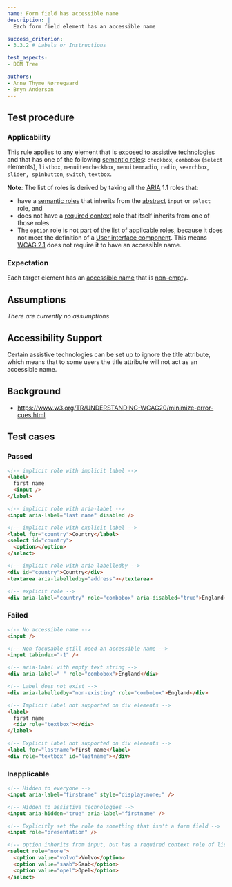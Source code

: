```yaml
---
name: Form field has accessible name
description: |
  Each form field element has an accessible name

success_criterion:
- 3.3.2 # Labels or Instructions

test_aspects:
- DOM Tree

authors:
- Anne Thyme Nørregaard
- Bryn Anderson
---
```


## Test procedure

### Applicability

This rule applies to any element that is [exposed to assistive technologies](#exposed-to-assistive-technologies) and that has one of the following [semantic roles](#semantic-role): `checkbox`, `combobox` (`select` elements), `listbox`, `menuitemcheckbox`, `menuitemradio`, `radio`, `searchbox`, `slider, spinbutton`, `switch`, `textbox`.

**Note**: The list of roles is derived by taking all the [ARIA](https://www.w3.org/TR/wai-aria-1.1/) 1.1 roles that:
- have a [semantic roles](#semantic-role) that inherits from the [abstract](https://www.w3.org/TR/wai-aria/#abstract_roles) `input` or `select` role, and 
- does not have a [required context](https://www.w3.org/TR/wai-aria/#scope) role that itself inherits from one of those roles.
- The `option` role is not part of the list of applicable roles, because it does not meet the definition of a [User interface component](https://www.w3.org/TR/WCAG21/#dfn-user-interface-components). This means [WCAG 2.1](https://www.w3.org/TR/WCAG21/) does not require it to have an accessible name.

### Expectation

Each target element has an [accessible name](#accessible-name) that is [non-empty](#non-empty).

## Assumptions

_There are currently no assumptions_

## Accessibility Support

Certain assistive technologies can be set up to ignore the title attribute, which means that to some users the title attribute will not act as an accessible name.

## Background

- https://www.w3.org/TR/UNDERSTANDING-WCAG20/minimize-error-cues.html

## Test cases

### Passed

```html
<!-- implicit role with implicit label -->
<label>
  first name
  <input />
</label>
```

```html
<!-- implicit role with aria-label -->
<input aria-label="last name" disabled />
```

```html
<!-- implicit role with explicit label -->
<label for="country">Country</label>
<select id="country">
  <option></option>
</select>
```

```html
<!-- implicit role with aria-labelledby -->
<div id="country">Country</div>
<textarea aria-labelledby="address"></textarea>
```

```html
<!-- explicit role -->
<div aria-label="country" role="combobox" aria-disabled="true">England</div>
```

### Failed

```html
<!-- No accessible name -->
<input />
```

```html
<!-- Non-focusable still need an accessible name -->
<input tabindex="-1" />
```

```html
<!-- aria-label with empty text string -->
<div aria-label=" " role="combobox">England</div>
```

```html
<!-- Label does not exist -->
<div aria-labelledby="non-existing" role="combobox">England</div>
```

```html
<!-- Implicit label not supported on div elements -->
<label>
  first name
  <div role="textbox"></div>
</label>
```

```html
<!-- Explicit label not supported on div elements -->
<label for="lastname">first name</label>
<div role="textbox" id="lastname"></div>
```

### Inapplicable 

```html
<!-- Hidden to everyone -->
<input aria-label="firstname" style="display:none;" />
```

```html
<!-- Hidden to assistive technologies -->
<input aria-hidden="true" aria-label="firstname" />
```
 
```html
<!-- Explicitly set the role to something that isn't a form field -->
<input role="presentation" />
```

```html
<!-- option inherits from input, but has a required context role of listbox which inherits from select. We should therefore not consider option as applicable. -->
<select role="none">
  <option value="volvo">Volvo</option>
  <option value="saab">Saab</option>
  <option value="opel">Opel</option>
</select>
```
